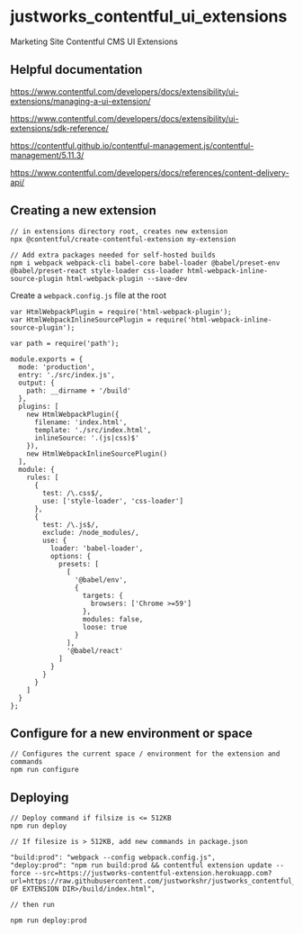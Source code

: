 # justworks_contentful_ui_extensions
Marketing Site Contentful CMS UI Extensions


## Helpful documentation

https://www.contentful.com/developers/docs/extensibility/ui-extensions/managing-a-ui-extension/

https://www.contentful.com/developers/docs/extensibility/ui-extensions/sdk-reference/

https://contentful.github.io/contentful-management.js/contentful-management/5.11.3/

https://www.contentful.com/developers/docs/references/content-delivery-api/

## Creating a new extension

```
// in extensions directory root, creates new extension
npx @contentful/create-contentful-extension my-extension

// Add extra packages needed for self-hosted builds
npm i webpack webpack-cli babel-core babel-loader @babel/preset-env @babel/preset-react style-loader css-loader html-webpack-inline-source-plugin html-webpack-plugin --save-dev

```

Create a `webpack.config.js` file at the root

```
var HtmlWebpackPlugin = require('html-webpack-plugin');
var HtmlWebpackInlineSourcePlugin = require('html-webpack-inline-source-plugin');

var path = require('path');

module.exports = {
  mode: 'production',
  entry: './src/index.js',
  output: {
    path: __dirname + '/build'
  },
  plugins: [
    new HtmlWebpackPlugin({
      filename: 'index.html',
      template: './src/index.html',
      inlineSource: '.(js|css)$'
    }),
    new HtmlWebpackInlineSourcePlugin()
  ],
  module: {
    rules: [
      {
        test: /\.css$/,
        use: ['style-loader', 'css-loader']
      },
      {
        test: /\.js$/,
        exclude: /node_modules/,
        use: {
          loader: 'babel-loader',
          options: {
            presets: [
              [
                '@babel/env',
                {
                  targets: {
                    browsers: ['Chrome >=59']
                  },
                  modules: false,
                  loose: true
                }
              ],
              '@babel/react'
            ]
          }
        }
      }
    ]
  }
};
```

## Configure for a new environment or space

```
// Configures the current space / environment for the extension and commands
npm run configure

```

## Deploying

```
// Deploy command if filsize is <= 512KB
npm run deploy

// If filesize is > 512KB, add new commands in package.json

"build:prod": "webpack --config webpack.config.js",
"deploy:prod": "npm run build:prod && contentful extension update --force --src=https://justworks-contentful-extension.herokuapp.com?url=https://raw.githubusercontent.com/justworkshr/justworks_contentful_ui_extensions/master/<NAME OF EXTENSION DIR>/build/index.html",

// then run

npm run deploy:prod


```
